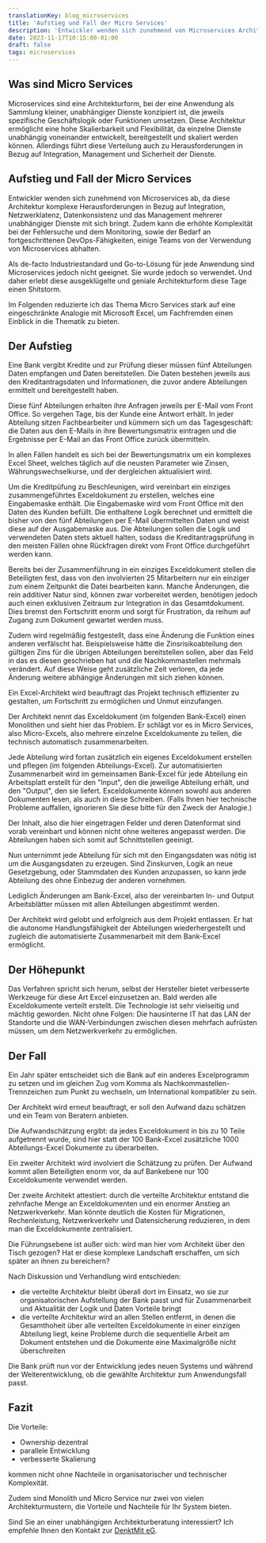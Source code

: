```yaml
---
translationKey: blog_microservices
title: 'Aufstieg und Fall der Micro Services'
description: 'Entwickler wenden sich zunehmend von Microservices Architektur ab. Eine Erklärung für Nicht-Entwickler.'
date: 2023-11-17T10:15:00-01:00
draft: false
tags: microservices
---
```

## Was sind Micro Services
Microservices sind eine Architekturform, bei der eine Anwendung als Sammlung kleiner, unabhängiger Dienste konzipiert ist, die jeweils spezifische Geschäftslogik oder Funktionen umsetzen. 
Diese Architektur ermöglicht eine hohe Skalierbarkeit und Flexibilität, da einzelne Dienste unabhängig voneinander entwickelt, bereitgestellt und skaliert werden können. Allerdings führt diese Verteilung auch zu Herausforderungen in Bezug auf Integration, Management und Sicherheit der Dienste.

## Aufstieg und Fall der Micro Services
Entwickler wenden sich zunehmend von Microservices ab, da diese Architektur komplexe Herausforderungen in Bezug auf Integration, Netzwerklatenz, Datenkonsistenz und das Management mehrerer unabhängiger Dienste mit sich bringt. Zudem kann die erhöhte Komplexität bei der Fehlersuche und dem Monitoring, sowie der Bedarf an fortgeschrittenen DevOps-Fähigkeiten, einige Teams von der Verwendung von Microservices abhalten.

Als de-facto Industriestandard und Go-to-Lösung für jede Anwendung sind Microservices jedoch nicht geeignet. Sie wurde jedoch so verwendet. Und daher erlebt diese ausgeklügelte und geniale Architekturform diese Tage einen Shitstorm. 

Im Folgenden reduzierte ich das Thema Micro Services stark auf eine eingeschränkte Analogie mit Microsoft Excel, um Fachfremden einen Einblick in die Thematik zu bieten.

## Der Aufstieg
Eine Bank vergibt Kredite und zur Prüfung dieser müssen fünf Abteilungen Daten empfangen und Daten bereitstellen. Die Daten bestehen jeweils aus den Kreditantragsdaten und Informationen, die zuvor andere Abteilungen ermittelt und bereitgestellt haben.

Diese fünf Abteilungen erhalten ihre Anfragen jeweils per E-Mail vom Front Office. So vergehen Tage, bis der Kunde eine Antwort erhält. In jeder Abteilung sitzen Fachbearbeiter und kümmern sich um das Tagesgeschäft: die Daten aus den E-Mails in ihre Bewertungsmatrix eintragen und die Ergebnisse per E-Mail an das Front Office zurück übermitteln.

In allen Fällen handelt es sich bei der Bewertungsmatrix um ein komplexes Excel Sheet, welches täglich auf die neusten Parameter wie Zinsen, Währungswechselkurse, und der dergleichen aktualisiert wird.

Um die Kreditpüfung zu Beschleunigen, wird vereinbart ein einziges zusammengeführtes Exceldokument zu erstellen, welches eine Eingabemaske enthält. Die Eingabemaske wird vom Front Office mit den Daten des Kunden befüllt. Die enthaltene Logik berechnet und ermittelt die bisher von den fünf Abteilungen per E-Mail übermittelten Daten und weist diese auf der Ausgabemaske aus. Die Abteilungen sollen die Logik und verwendeten Daten stets aktuell halten, sodass die Kreditantragsprüfung in den meisten Fällen ohne Rückfragen direkt vom Front Office durchgeführt werden kann.

Bereits bei der Zusammenführung in ein einziges Exceldokument stellen die Beteiligten fest, dass von den involvierten 25 Mitarbeitern nur ein einziger zum einem Zeitpunkt die Datei bearbeiten kann. Manche Änderungen, die rein additiver Natur sind, können zwar vorbereitet werden, benötigen jedoch auch einen exklusiven Zeitraum zur Integration in das Gesamtdokument. Dies bremst den Fortschritt enorm und sorgt für Frustration, da reihum auf Zugang zum Dokument gewartet werden muss.

Zudem wird regelmäßig festgestellt, dass eine Änderung die Funktion eines anderen verfälscht hat. Beispielsweise hätte die Zinsrisikoabteilung den gültigen Zins für die übrigen Abteilungen bereitstellen sollen, aber das Feld in das es diesen geschrieben hat und die Nachkommastellen mehrmals verändert. Auf diese Weise geht zusätzliche Zeit verloren, da jede Änderung weitere abhängige Änderungen mit sich ziehen können.

Ein Excel-Architekt wird beauftragt das Projekt technisch effizienter zu gestalten, um Fortschritt zu ermöglichen und Unmut einzufangen.

Der Architekt nennt das Exceldokument (im folgenden Bank-Excel) einen Monolithen und sieht hier das Problem. Er schlägt vor es in Micro Services, also Micro-Excels, also mehrere einzelne Exceldokumente zu teilen, die technisch automatisch zusammenarbeiten.

Jede Abteilung wird fortan zusätzlich ein eigenes Exceldokument erstellen und pflegen (im folgenden Abteilungs-Excel). Zur automatisierten Zusammenarbeit wird im gemeinsamen Bank-Excel für jede Abteilung ein Arbeitsplatt erstellt für den "Input", den die jeweilige Abteilung erhält, und den "Output", den sie liefert. Exceldokumente können sowohl aus anderen Dokumenten lesen, als auch in diese Schreiben. (Falls Ihnen hier technische Probleme auffallen, ignorieren Sie diese bitte für den Zweck der Analogie.)

Der Inhalt, also die hier eingetragen Felder und deren Datenformat sind vorab vereinbart und können nicht ohne weiteres angepasst werden. Die Abteilungen haben sich somit auf Schnittstellen geeinigt.

Nun unternimmt jede Abteilung für sich mit den Eingangsdaten was nötig ist um die Ausgangsdaten zu erzeugen. Sind Zinskurven, Logik an neue Gesetzgebung, oder Stammdaten des Kunden anzupassen, so kann jede Abteilung des ohne Einbezug der anderen vornehmen.

Lediglich Änderungen am Bank-Excel, also der vereinbarten In- und Output Arbeitsblätter müssen mit allen Abteilungen abgestimmt werden.

Der Architekt wird gelobt und erfolgreich aus dem Projekt entlassen. Er hat die autonome Handlungsfähigkeit der Abteilungen wiederhergestellt und zugleich die automatisierte Zusammenarbeit mit dem Bank-Excel ermöglicht.

## Der Höhepunkt
Das Verfahren spricht sich herum, selbst der Hersteller bietet verbesserte Werkzeuge für diese Art Excel einzusetzen an. Bald werden alle Exceldokumente verteilt erstellt. Die Technologie ist sehr vielseitig und mächtig geworden. Nicht ohne Folgen: Die hausinterne IT hat das LAN der Standorte und die WAN-Verbindungen zwischen diesen mehrfach aufrüsten müssen, um dem Netzwerkverkehr zu ermöglichen.

## Der Fall
Ein Jahr später entscheidet sich die Bank auf ein anderes Excelprogramm zu setzen und im gleichen Zug vom Komma als Nachkommastellen-Trennzeichen zum Punkt zu wechseln, um International kompatibler zu sein.

Der Architekt wird erneut beauftragt, er soll den Aufwand dazu schätzen und ein Team von Beratern anbieten.

Die Aufwandschätzung ergibt: da jedes Exceldokument in bis zu 10 Teile aufgetrennt wurde, sind hier statt der 100 Bank-Excel zusätzliche 1000 Abteilungs-Excel Dokumente zu überarbeiten.

Ein zweiter Architekt wird involviert die Schätzung zu prüfen. Der Aufwand kommt allen Beteiligten enorm vor, da auf Bankebene nur 100 Exceldokumente verwendet werden.

Der zweite Architekt attestiert: durch die verteilte Architektur entstand die zehnfache Menge an Exceldokumenten und ein enormer Anstieg an Netzwerkverkehr. Man könnte deutlich die Kosten für Migrationen, Rechenleistung, Netzwerkverkehr und Datensicherung reduzieren, in dem man die Exceldokumente zentralisiert.

Die Führungsebene ist außer sich: wird man hier vom Architekt über den Tisch gezogen? Hat er diese komplexe Landschaft erschaffen, um sich später an ihnen zu bereichern?

Nach Diskussion und Verhandlung wird entschieden:
- die verteilte Architektur bleibt überall dort im Einsatz, wo sie zur organisatorischen Aufstellung der Bank passt und für Zusammenarbeit und Aktualität der Logik und Daten Vorteile bringt
- die verteilte Architektur wird an allen Stellen entfernt, in denen die Gesamthoheit über alle verteilten Exceldokumente in einer einzigen Abteilung liegt, keine Probleme durch die sequentielle Arbeit am Dokument entstehen und die Dokumente eine Maximalgröße nicht überschreiten

Die Bank prüft nun vor der Entwicklung jedes neuen Systems und während der Weiterentwicklung, ob die gewählte Architektur zum Anwendungsfall passt.
## Fazit
Die Vorteile:
* Ownership dezentral
* parallele Entwicklung
* verbesserte Skalierung

kommen nicht ohne Nachteile in organisatorischer und technischer Komplexität.

Zudem sind Monolith und Micro Service nur zwei von vielen Architekturmustern, die Vorteile und Nachteile für Ihr System bieten.

Sind Sie an einer unabhängigen Architekturberatung interessiert? Ich empfehle Ihnen den Kontakt zur [DenktMit eG](/denktmit).
